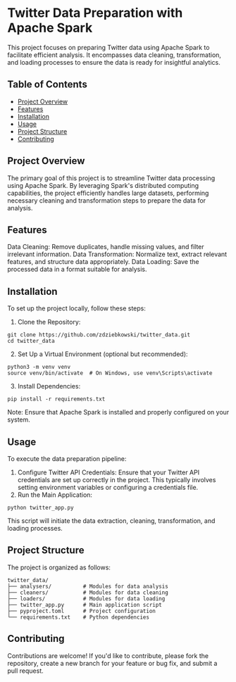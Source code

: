# Twitter Data Preparation with Apache Spark
This project focuses on preparing Twitter data using Apache Spark to facilitate efficient analysis. It encompasses data cleaning, transformation, and loading processes to ensure the data is ready for insightful analytics.

## Table of Contents
- [Project Overview](#project-overview)
- [Features](#features)
- [Installation](#installation)
- [Usage](#usage)
- [Project Structure](#project-structure)
- [Contributing](#contributing)

## Project Overview
The primary goal of this project is to streamline Twitter data processing using Apache Spark. By leveraging Spark's distributed computing capabilities, the project efficiently handles large datasets, performing necessary cleaning and transformation steps to prepare the data for analysis.

## Features
Data Cleaning: Remove duplicates, handle missing values, and filter irrelevant information.
Data Transformation: Normalize text, extract relevant features, and structure data appropriately.
Data Loading: Save the processed data in a format suitable for analysis.

## Installation
To set up the project locally, follow these steps:
1. Clone the Repository:
```
git clone https://github.com/zdziebkowski/twitter_data.git
cd twitter_data
```
2. Set Up a Virtual Environment (optional but recommended):
```
python3 -m venv venv
source venv/bin/activate  # On Windows, use venv\Scripts\activate
```
3. Install Dependencies:
```
pip install -r requirements.txt
```
Note: Ensure that Apache Spark is installed and properly configured on your system.

## Usage
To execute the data preparation pipeline:
1. Configure Twitter API Credentials:
Ensure that your Twitter API credentials are set up correctly in the project. This typically involves setting environment variables or configuring a credentials file.
2. Run the Main Application:
```
python twitter_app.py
```
This script will initiate the data extraction, cleaning, transformation, and loading processes.

## Project Structure
The project is organized as follows:
```
twitter_data/
├── analysers/          # Modules for data analysis
├── cleaners/           # Modules for data cleaning
├── loaders/            # Modules for data loading
├── twitter_app.py      # Main application script
├── pyproject.toml      # Project configuration
└── requirements.txt    # Python dependencies
```
## Contributing
Contributions are welcome! If you'd like to contribute, please fork the repository, create a new branch for your feature or bug fix, and submit a pull request.
